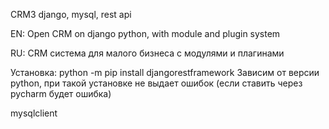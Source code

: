 CRM3
django, mysql, rest api

EN:
Open CRM on django python, with module and plugin system

RU:
CRM система для малого бизнеса с модулями и плагинами


Установка:
python -m pip install djangorestframework
Зависим от версии python, при такой установке не выдает ошибок (если ставить через pycharm будет ошибка)

mysqlclient